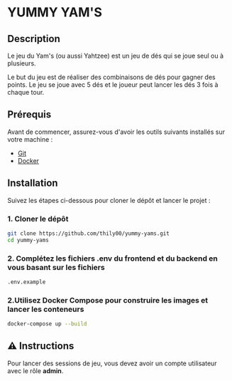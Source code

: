 # YUMMY YAM'S

## Description

Le jeu du Yam's (ou aussi Yahtzee) est un jeu de dés qui se joue seul ou à plusieurs.

Le but du jeu est de réaliser des combinaisons de dés pour gagner des points. Le jeu se joue avec 5 dés et le joueur peut lancer les dés 3 fois à chaque tour.

## Prérequis

Avant de commencer, assurez-vous d'avoir les outils suivants installés sur votre machine :

- [Git](https://git-scm.com/)
- [Docker](https://www.docker.com/)


## Installation

Suivez les étapes ci-dessous pour cloner le dépôt et lancer le projet :

### 1. Cloner le dépôt

```bash
git clone https://github.com/thily00/yummy-yams.git
cd yummy-yams
```

### 2. Complétez les fichiers .env du frontend et du backend en vous basant sur les fichiers
```bash
.env.example
```


### 2.Utilisez Docker Compose pour construire les images et lancer les conteneurs 
```bash
docker-compose up --build
```


## ⚠️ Instructions
Pour lancer des sessions de jeu, vous devez avoir un compte utilisateur avec le rôle **admin**.
